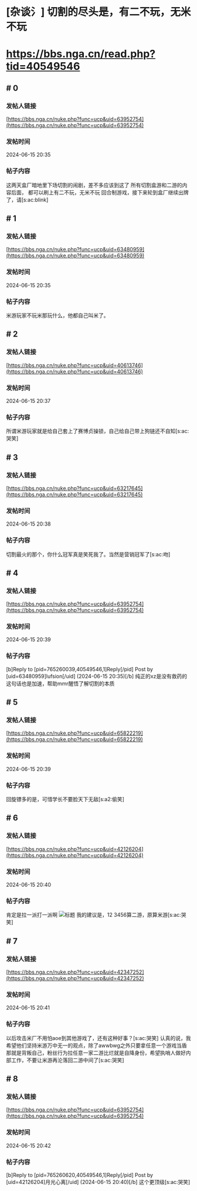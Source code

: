 # [杂谈氵] 切割的尽头是，有二不玩，无米不玩
# https://bbs.nga.cn/read.php?tid=40549546

## \# 0
### 发帖人链接
[https://bbs.nga.cn/nuke.php?func=ucp&uid=63952754](https://bbs.nga.cn/nuke.php?func=ucp&uid=63952754)
### 发帖时间
2024-06-15 20:35
### 帖子内容
这两天盒厂暗地里下场切割的闹剧，差不多应该到这了
所有切割盒游和二游的内容后面，
都可以刷上有二不玩，无米不玩
回合制游戏，接下来轮到盒厂继续出牌了，请[s:ac:blink]
## \# 1
### 发帖人链接
[https://bbs.nga.cn/nuke.php?func=ucp&uid=63480959](https://bbs.nga.cn/nuke.php?func=ucp&uid=63480959)
### 发帖时间
2024-06-15 20:35
### 帖子内容
米游玩家不玩米那玩什么，他都自己叫米了。
## \# 2
### 发帖人链接
[https://bbs.nga.cn/nuke.php?func=ucp&uid=40613746](https://bbs.nga.cn/nuke.php?func=ucp&uid=40613746)
### 发帖时间
2024-06-15 20:37
### 帖子内容
所谓米游玩家就是给自己套上了赛博贞操锁，自己给自己带上狗链还不自知[s:ac:哭笑]
## \# 3
### 发帖人链接
[https://bbs.nga.cn/nuke.php?func=ucp&uid=63217645](https://bbs.nga.cn/nuke.php?func=ucp&uid=63217645)
### 发帖时间
2024-06-15 20:38
### 帖子内容
切割最火的那个，你什么冠军真是笑死我了。当然是营销冠军了[s:ac:吻]
## \# 4
### 发帖人链接
[https://bbs.nga.cn/nuke.php?func=ucp&uid=63952754](https://bbs.nga.cn/nuke.php?func=ucp&uid=63952754)
### 发帖时间
2024-06-15 20:39
### 帖子内容
[b]Reply to [pid=765260039,40549546,1]Reply[/pid] Post by [uid=63480959]lufsion[/uid] (2024-06-15 20:35)[/b]
纯正的xz是没有救药的
这句话也是加速，帮助mmr醒悟了解切割的本质
## \# 5
### 发帖人链接
[https://bbs.nga.cn/nuke.php?func=ucp&uid=65822219](https://bbs.nga.cn/nuke.php?func=ucp&uid=65822219)
### 发帖时间
2024-06-15 20:39
### 帖子内容
回旋镖多的是，可惜学长不要脸天下无敌[s:a2:偷笑]
## \# 6
### 发帖人链接
[https://bbs.nga.cn/nuke.php?func=ucp&uid=42126204](https://bbs.nga.cn/nuke.php?func=ucp&uid=42126204)
### 发帖时间
2024-06-15 20:40
### 帖子内容
肯定是拉一派打一派啊
![标题](https://img.nga.178.com/attachments/mon_202406/15/bwQ19i-2kclKsT3cSko-4z.jpg)
我的建议是，12 3456算二游，原算米游[s:ac:哭笑]
## \# 7
### 发帖人链接
[https://bbs.nga.cn/nuke.php?func=ucp&uid=42347252](https://bbs.nga.cn/nuke.php?func=ucp&uid=42347252)
### 发帖时间
2024-06-15 20:41
### 帖子内容
以后攻击米厂不用怕aoe到其他游戏了，还有这种好事？[s:ac:哭笑]
认真的说，我希望他们坚持米游万中无一的观点，除了awwbwg之外只要拿任意一个游戏当盾那就是背叛自己，粉丝行为拉任意一家二游比烂就是自降身份，希望执哨人做好内部工作，不要让米游再沦落回二游中间了[s:ac:哭笑]
## \# 8
### 发帖人链接
[https://bbs.nga.cn/nuke.php?func=ucp&uid=63952754](https://bbs.nga.cn/nuke.php?func=ucp&uid=63952754)
### 发帖时间
2024-06-15 20:42
### 帖子内容
[b]Reply to [pid=765260620,40549546,1]Reply[/pid] Post by [uid=42126204]月光心离[/uid] (2024-06-15 20:40)[/b]
这个更顶级[s:ac:哭笑]
